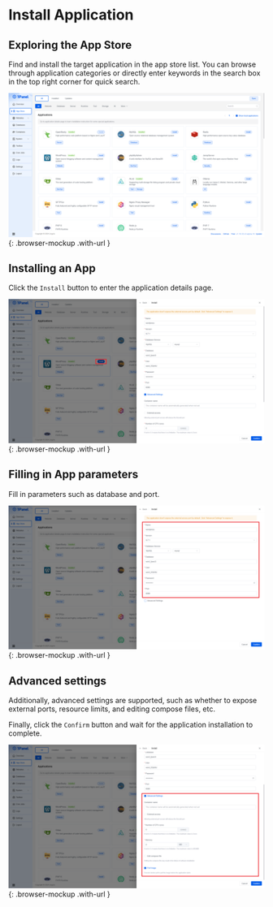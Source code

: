 # Install Application

## Exploring the App Store

Find and install the target application in the app store list. You can browse through application categories or directly enter keywords in the search box in the top right corner for quick search.

![App List](../../img/appstore/app_list.png)
{: .browser-mockup .with-url }

## Installing an App

Click the `Install` button to enter the application details page.

![Click install button](../../img/appstore/app_install.png)
{: .browser-mockup .with-url }

## Filling in App parameters

Fill in parameters such as database and port.

![App parameters](../../img/appstore/app_parameters.png)
{: .browser-mockup .with-url }

## Advanced settings

Additionally, advanced settings are supported, such as whether to expose external ports, resource limits, and editing compose files, etc.

Finally, click the `Confirm` button and wait for the application installation to complete.

![Advanced setting](../../img/appstore/app_advanced.png)
{: .browser-mockup .with-url }
